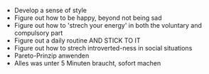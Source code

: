 - Develop a sense of style
- Figure out how to be happy, beyond not being sad
- Figure out how to 'strech your energy' in both the voluntary and compulsory part
- Figure out a daily routine AND STICK TO IT
- Figure out how to strech introverted-ness in social situations
- Pareto-Prinzip anwenden
- Alles was unter 5 Minuten braucht, sofort machen